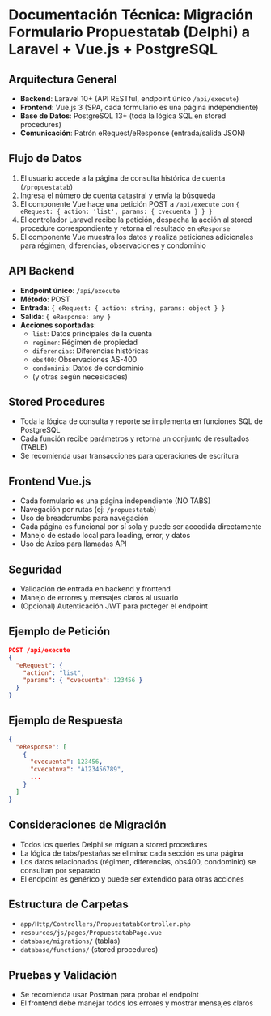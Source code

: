 # Documentación Técnica: Migración Formulario Propuestatab (Delphi) a Laravel + Vue.js + PostgreSQL

## Arquitectura General
- **Backend**: Laravel 10+ (API RESTful, endpoint único `/api/execute`)
- **Frontend**: Vue.js 3 (SPA, cada formulario es una página independiente)
- **Base de Datos**: PostgreSQL 13+ (toda la lógica SQL en stored procedures)
- **Comunicación**: Patrón eRequest/eResponse (entrada/salida JSON)

## Flujo de Datos
1. El usuario accede a la página de consulta histórica de cuenta (`/propuestatab`)
2. Ingresa el número de cuenta catastral y envía la búsqueda
3. El componente Vue hace una petición POST a `/api/execute` con `{ eRequest: { action: 'list', params: { cvecuenta } } }`
4. El controlador Laravel recibe la petición, despacha la acción al stored procedure correspondiente y retorna el resultado en `eResponse`
5. El componente Vue muestra los datos y realiza peticiones adicionales para régimen, diferencias, observaciones y condominio

## API Backend
- **Endpoint único**: `/api/execute`
- **Método**: POST
- **Entrada**: `{ eRequest: { action: string, params: object } }`
- **Salida**: `{ eResponse: any }`
- **Acciones soportadas**:
  - `list`: Datos principales de la cuenta
  - `regimen`: Régimen de propiedad
  - `diferencias`: Diferencias históricas
  - `obs400`: Observaciones AS-400
  - `condominio`: Datos de condominio
  - (y otras según necesidades)

## Stored Procedures
- Toda la lógica de consulta y reporte se implementa en funciones SQL de PostgreSQL
- Cada función recibe parámetros y retorna un conjunto de resultados (TABLE)
- Se recomienda usar transacciones para operaciones de escritura

## Frontend Vue.js
- Cada formulario es una página independiente (NO TABS)
- Navegación por rutas (ej: `/propuestatab`)
- Uso de breadcrumbs para navegación
- Cada página es funcional por sí sola y puede ser accedida directamente
- Manejo de estado local para loading, error, y datos
- Uso de Axios para llamadas API

## Seguridad
- Validación de entrada en backend y frontend
- Manejo de errores y mensajes claros al usuario
- (Opcional) Autenticación JWT para proteger el endpoint

## Ejemplo de Petición
```json
POST /api/execute
{
  "eRequest": {
    "action": "list",
    "params": { "cvecuenta": 123456 }
  }
}
```

## Ejemplo de Respuesta
```json
{
  "eResponse": [
    {
      "cvecuenta": 123456,
      "cvecatnva": "A123456789",
      ...
    }
  ]
}
```

## Consideraciones de Migración
- Todos los queries Delphi se migran a stored procedures
- La lógica de tabs/pestañas se elimina: cada sección es una página
- Los datos relacionados (régimen, diferencias, obs400, condominio) se consultan por separado
- El endpoint es genérico y puede ser extendido para otras acciones

## Estructura de Carpetas
- `app/Http/Controllers/PropuestatabController.php`
- `resources/js/pages/PropuestatabPage.vue`
- `database/migrations/` (tablas)
- `database/functions/` (stored procedures)

## Pruebas y Validación
- Se recomienda usar Postman para probar el endpoint
- El frontend debe manejar todos los errores y mostrar mensajes claros

